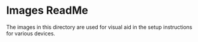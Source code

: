 # Images ReadMe
The images in this directory are used for visual aid in the setup instructions for various devices.
